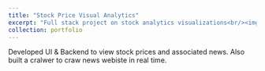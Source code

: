 ```yaml
---
title: "Stock Price Visual Analytics"
excerpt: "Full stack project on stock analytics visualizations<br/><img src='/images/stock.png'>"
collection: portfolio
---
```


Developed UI & Backend to view stock prices and associated news. Also built a cralwer to craw news webiste in real time.
